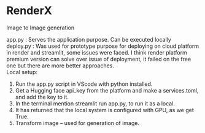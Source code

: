 # RenderX
Image to Image generation

app.py : Serves the application purpose. Can be executed locally  
deploy.py : Was used for prototype purpose for deploying on cloud platform in render and 
streamlit, some issues were faced. I think render platform premium version can solve 
over issue of deployment, it failed on the free one but there are more better approaches.  
Local setup: 
1. Run the app.py script in VScode with python installed. 
2. Get a Hugging face api_key from the platform and make a services.toml, and add the 
key to it. 
2. In the terminal mention streamlit run app.py, to run it as a local. 
3. It has returned that the local system is configured with GPU, as we get True.
4. Transform image – used for generation of image. 

